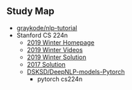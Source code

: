 ## Study Map
- [graykode/nlp-tutorial](https://github.com/graykode/nlp-tutorial)
- Stanford CS 224n
    - [2019 Winter Homepage](https://web.stanford.edu/class/cs224n/)
    - [2019 Winter Videos](https://www.youtube.com/playlist?list=PLoROMvodv4rOhcuXMZkNm7j3fVwBBY42z)
    - [2019 Winter Solution](https://github.com/Luvata/CS224N-2019)
    - [2017 Solution](https://github.com/hankcs/CS224n)
    - [DSKSD/DeepNLP-models-Pytorch](https://github.com/DSKSD/DeepNLP-models-Pytorch)
        -  pytorch cs224n 